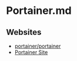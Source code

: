 # Portainer.md

## Websites

* [portainer/portainer](https://github.com/portainer/portainer)
* [Portainer Site](https://www.portainer.io/)
